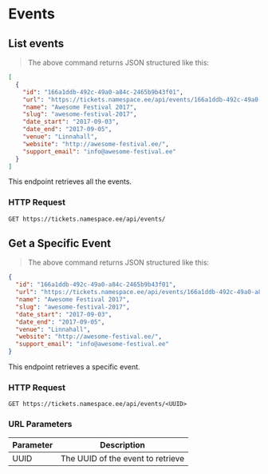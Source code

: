 # Events

## List events

> The above command returns JSON structured like this:

```json
[
  {
    "id": "166a1ddb-492c-49a0-a84c-2465b9b43f01",
    "url": "https://tickets.namespace.ee/api/events/166a1ddb-492c-49a0-a84c-2465b9b43f01/",
    "name": "Awesome Festival 2017",
    "slug": "awesome-festival-2017",
    "date_start": "2017-09-03",
    "date_end": "2017-09-05",
    "venue": "Linnahall",
    "website": "http://awesome-festival.ee/",
    "support_email": "info@awesome-festival.ee"
  }
]
```

This endpoint retrieves all the events.

### HTTP Request

`GET https://tickets.namespace.ee/api/events/`

## Get a Specific Event

> The above command returns JSON structured like this:

```json
{
  "id": "166a1ddb-492c-49a0-a84c-2465b9b43f01",
  "url": "https://tickets.namespace.ee/api/events/166a1ddb-492c-49a0-a84c-2465b9b43f01/",
  "name": "Awesome Festival 2017",
  "slug": "awesome-festival-2017",
  "date_start": "2017-09-03",
  "date_end": "2017-09-05",
  "venue": "Linnahall",
  "website": "http://awesome-festival.ee/",
  "support_email": "info@awesome-festival.ee"
}
```

This endpoint retrieves a specific event.

### HTTP Request

`GET https://tickets.namespace.ee/api/events/<UUID>`

### URL Parameters

Parameter | Description
--------- | -----------
UUID      | The UUID of the event to retrieve
